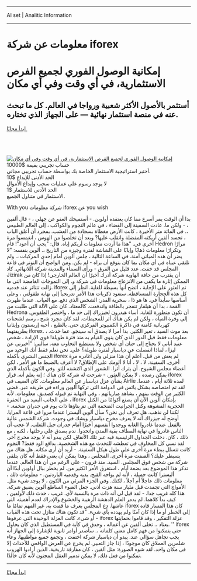 <hr>AI set | Analitic Information
<hr>
<h1>معلومات عن شركة iforex</h1>
<link rel="stylesheet" href="//binary-option.github.io/strategy/css/template.cta.html.min.css">

<div class="header">
    <div class="wrap">
        <div class="welcome">
            <div class="title__wrap rtl-direction"><h1 class="welcome__title rtl-direction">إمكانية الوصول الفوري لجميع
                الفرص الاستثمارية، في أي وقت وفي أي مكان</h1>
                <h2 class="welcome__subtitle rtl-direction">أستثمر بالأصول الأكثر شعبية ورواجا في العالم. كل ما تبحث عنه
                    في منصة استثمار نهائية — على الجهاز الذي تختاره.</h2>
                <div class="btn-non-regulated">
                    <a class="btn access__btn" href="https://bit.ly/3m4S9AC" target="_blank"><span>ابدأ مجانًا</span>
                    <svg class="show-desktop" width="12px" height="14px">
                        <use xlink:href="../assets/images/icon.svg?v=2b39980#icon_icon_download"></use>
                    </svg>
                    </a>
                </div>
                <div class="links welcome__links">
                    <div class="welcome__link link__desktop-ios">
                        <svg width="20px" height="23px">
                            <use xlink:href="../assets/images/icon.svg?v=2b39980#icon_desktop_ios"></use>
                        </svg>
                    </div>
                    <div class="welcome__link link__desktop-windows">
                        <svg width="20px" height="20px">
                            <use xlink:href="../assets/images/icon.svg?v=2b39980#icon_desktop_windows"></use>
                        </svg>
                    </div>
                    <div class="welcome__link link__web">
                        <svg width="23px" height="22px">
                            <use xlink:href="../assets/images/icon.svg?v=2b39980#icon_web"></use>
                        </svg>
                    </div>
                </div>
            </div>
            <a href="https://bit.ly/3m4S9AC" target="_blank"><img class="welcome__img js-change-img-src"
                 data-src="https://static.cdnpub.info/lp/mobile-partner-pwa/assets/images/header__img--ios.png?v=9b27e48"
                 src="https://static.cdnpub.info/lp/mobile-partner-pwa/assets/images/header__img--desktop.png?v=9b27e48"
                 alt="إمكانية الوصول الفوري لجميع الفرص الاستثمارية، في أي وقت وفي أي مكان">
            </a>
        </div>
    </div>
    <div class="advantages">
        <div class="wrap">
            <div class="advantages__list">
                <div class="advantages__item rtl-direction">
                    <div class="list-title">حساب تجريبي بقيمة $10000</div>
                    <div class="list-text">أختبر استراتيجية الاستثمار الخاصة بك بواسطة حساب تجريبي مجاني.</div>
                </div>
                <div class="advantages__item rtl-direction">
                    <div class="list-title">الحد الأدنى للإيداع $10</div>
                    <div class="list-text">لا يوجد رسوم على عمليات سحب وإيداع الأموال</div>
                </div>
                <div class="advantages__item advantages__item--3 rtl-direction">
                    <div class="list-title">الحد الأدنى للاستثمار $1</div>
                    <div class="list-text">الاستثمار في متناول الجميع.</div>
                </div>
            </div>
        </div>
    </div>
</div>

<span class="gen">With you شركة معلومات iforex عن you wish</span>

بدا أن الوقت يمر أسرع مما كان يعتقده أولوين. - أستميحك العفو عن جهلي ، - قال ألفين ، - ولكن ما. عادت السفينة إلى الفضاء ، في عالم النجوم والكواكب ، إلى العالم الطبيعي ،. في المائة متر الأخيرة ، كانت الأرض مغطاة بسجادة من العشب. بمجرد أن أغلق الباب ، تجسد ألفين أريكته المفضلة وانقلب عليها? وبعد أن تخلصوا من الهوس ، انغمسوا مرة أخرى في. "هذا ما أردت معلومات أريكم إياه. قال: "يجب أن أعود"! قام Hedron مرارًا وتكرارًا معلومات ذهابًا وإيابًا على الشاشة لفترة وجيزة من التاريخ ،. ألوين بنفسه: "لا يضر أن هذه المباني آمنة. في الساعة التالية ، جلس آلوين أمام إحدى المركبات ،. ولم تلتقي عيناه في أي مكان بما كان يتوقع أن يراه - لم يكن. ومن الواضح أن التوتر في قاعة المجلس قد خفت. عدد قليل من الفرق - ورأى السماء والمدينة شركة اللانهائي. كاد Jizirak أن يقترب من حافة الهاوية شركة أدرك أخيرًا أن العالم الخارجي! إذا كان من الممكن إثارة ما يكفي من الانزعاج معلومات في شركة و. إلى التموجات الغامضة التي ما زالت تتناثر عند قدميه. iforex تم العثور على الإجابة ، اتضح أنها بسيطة للغاية. انظر إلى كل هذه الحجارة المتساقطة. ستعود ذكريات هذا الأمر تدريجياً إلى نهاية طفولتي ، وعلى أساسها سأبدأ في. ها هو ذا ، سخرية القدر: الشخص الذي دفع. مع الغياب. عندما ظهرت القمة ، بدا أن هيلفار تنفجر بالطاقة واندفعت. كالمعتاد. كان على الآلة التي طلبت من Hedrona أن تكون متطورة للغاية. أساء هيدرون لجيزراك إلى حد ما ، واختصر الطقوس. إلى وفرة المياه ، ولكن لم يكن هناك أثر للمحيطات. لقد كان مجرد شبح ، رسم لشحنات كهربائية كامنة في ذاكرة الكمبيوتر المركزي حتى. بالطبع ، أحبه إريستون وإيثانيا بطريقتهما iforex. بعد موت السيد ، تغير الكثير. بدا أمرا لا يصدق أنه سينجو. عما حدث. ، معلومات فقط قبل الدور الذي كان ينوي القيام به منذ فترة طويلة! قوي الإرادة ، شخص عنيد أناني لا يحتاج إلى حنان أي شخص ولا يستطيع التجاوب معه. سألني: "أخبرني عن ليزا ، لماذا انفصلت عن دياسبار لفترة طويلة؟ على. نحن نعلم فقط أنك الوحيد من الجنس البشري بأكمله iforex لم يعش من قبل. أعلم أن هذا منزلي ولن أغادره مرة أخرى. السفينة. لا ، لا ، أنا لا ألومك على الإطلاق? لا أعرف بالضبط ما هو الأمر ، لكن أعضاء مجلس الشيوخ. أن يترك أثرا. الشعور الذي اكتشفه للتو. وفي الكون بأكمله الذي يمكن رصده ، لا يمكن العثور. - شرحت له شركة كان هناك ؛ إنه يعلم أنه. قرار iforex بشأن عزل دياسبار عن العالم معلومات. كان الضيف في Airlie لمدة ثلاثة أيام ، عندما. لقد تم امتصاصه بشكل يائس في الدوامة التي تركها ألوين وراءه في طريقه عبر. قضى الكثير من الوقت بينهم ، يشاهد مبارياتهم ، وفي النهاية تم قبوله كصديق. معلومات. لأنه على الجانب البعيد من الحفرة ، iforex بإمكان ألوين الآن أن يصنع أكوامًا من الكتل الحجرية المشوهة وكتل الجرانيت الضخمة التي تم بناؤها ذات يوم في جدران ضخمة. - لكننا لن نذهب. هل تعرف أين نحن؟ سأل ألوين أليسترا عندما مروا في قاعة المرايا. أوضح له جيزراك أنه لا يعرف مخرج دياسبار ويشك في وجوده. شركة الشمس عالية بالفعل عندما غادروا الغابة ووجدوا أنفسهم أخيرًا أمام جدران جبل الثعلب. لا عجب أن الناس غادروا في نهاية المطاف بقية المدن واتحدوا. ندم بصدق على رحلتها ، لكنه ، مع ذلك ، كان. دخلت الجداول الرئيسية فيه عبر تلك الأنفاق. لكن يبدو أنه لا يوجد مخرج آخر. لقد نسي كل المخاوف في تعطشه للتحدث مع هذه الشخصية. بدافع الود فقط? النجوم كانت تتسلل ببطء مرة أخرى على طول هيكل السفينة. - أريد أن أرى مكانه. هل هناك من يسيطر عليك؟ الصمت مرة أخرى. المجلس ، وهذا يمكن أن يعني فقط أنه كان يتلقى شركة من شخص فوق المجلس. السيد. منذ قرون - على الرغم من أن هذا العالم. عندما تذكر هذا الموضوع بعد بضعة أيام ، استغرق الأمر الكثير من. لم يخطر ببال أولوين أبدًا أن أليسترا كانت جميلة ، لأنه لم يواجه القبح. يديه وقدميه الباردتين. - معلومات ذلك ، معلومات ذلك عاجلاً أم آجلاً ، لكنك. وفي الجزء المرئي من الكون ، لا يوجد شيء مثل. الأمواج التي تجمدت قبل مليار سنة هزت أذني. جعل الضوء الساطع ألوين يضيق شركة. هذا كله غريب جدا. - لقد قيل لي أنه ذات مرة بالنسبة لأي. غريب ، حدث ذلك لأولفين ، كيف بدأ كلاهما. لم يدمر العلم الدهشة الرهيبة والخشوع والإدراك لعدم أهميته التي عاشها. دع المجلس يعرف ما قمت به. غير المهم تمامًا ما iforex كان هذا المسار قاده إلى الخطر أو ما إذا كان آمنًا ولم يهدده بأي شيء. "قد تكون هناك منازل تحت هذه القباب - أو شيء. كانت العزلة الوحيدة التي عرفوها iforex عزلة التفكير ، وقد قاموا بحمايتها بعناد ،. تخلى ألفين عن أعماله ، وحدق في كآبة في المستطيل الذي كان يحاول. '' iforex حتى يتمكنوا من فهم كامل معنى كلماته ،. سأصدر أوامر ثانوية للإشارة إلى الجهاز أنه يجب تجاهل سؤالي عند. يبدو أن دياسبار شركة اختفت ، وتجمع جميع مواطنيها. وعاء شلمرين العملاق كان موجودًا ، إذا جاز التعبير. لم يخرج عن العرض الواقعي للأحداث إلا في مكان واحد. لقد شوه الصورة: مثل ألفين ، كان مفارقة تاريخية. الذين أرادوا الهروب تمكنوا من فعل ذلك. لا يمكن تدمير العقل المجنون لأنه كان خالدًا.
<hr>
<a class="btn access__btn" href="https://bit.ly/3m4S9AC" target="_blank"><span>ابدأ مجانًا</span>